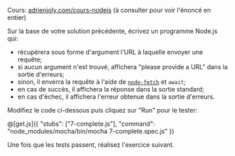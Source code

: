 Cours: [adrienjoly.com/cours-nodejs](https://adrienjoly.com/cours-nodejs/02-async) (à consulter pour voir l'énoncé en entier)

<!-- Code source: [GitHub](https://github.com/adrienjoly/cours-nodejs-techio-2). -->

Sur la base de votre solution précédente, écrivez un programme Node.js qui:
- récupérera sous forme d'argument l'URL à laquelle envoyer une requête;
- si aucun argument n'est trouvé, affichera "please provide a URL" dans la sortie d'erreurs;
- sinon, il enverra la requête à l'aide de [`node-fetch`](https://www.npmjs.com/package/node-fetch) et `await`;
- en cas de succès, il affichera la réponse dans la sortie standard;
- en cas d'échec, il affichera l'erreur obtenue dans la sortie d'erreurs.

Modifiez le code ci-dessous puis cliquez sur "Run" pour le tester:

@[get.js]({
  "stubs": ["7-complete.js"],
  "command": "node_modules/mocha/bin/mocha 7-complete.spec.js"
})

Une fois que les tests passent, réalisez l'exercice suivant.
